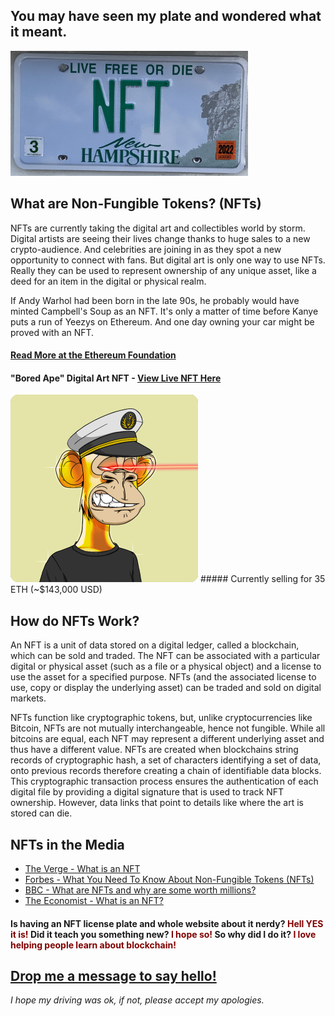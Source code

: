 

## You may have seen my plate and wondered what it meant. 
<img src="images/nftplate.png" height="200px"> 

## What are Non-Fungible Tokens? (NFTs)
NFTs are currently taking the digital art and collectibles world by storm. Digital artists are seeing their lives change thanks to huge sales to a new crypto-audience. And celebrities are joining in as they spot a new opportunity to connect with fans. But digital art is only one way to use NFTs. Really they can be used to represent ownership of any unique asset, like a deed for an item in the digital or physical realm.

If Andy Warhol had been born in the late 90s, he probably would have minted Campbell's Soup as an NFT. It's only a matter of time before Kanye puts a run of Yeezys on Ethereum. And one day owning your car might be proved with an NFT.
#### [Read More at the Ethereum Foundation](https://ethereum.org/en/nft/)

#### "Bored Ape" Digital Art NFT - [View Live NFT Here](https://opensea.io/assets/0xbc4ca0eda7647a8ab7c2061c2e118a18a936f13d/3749)
<img src="images/bored-ape-nft-3749.png" height="300px">
##### Currently selling for 35 ETH (~$143,000 USD)

## How do NFTs Work?
An NFT is a unit of data stored on a digital ledger, called a blockchain, which can be sold and traded. The NFT can be associated with a particular digital or physical asset (such as a file or a physical object) and a license to use the asset for a specified purpose. NFTs (and the associated license to use, copy or display the underlying asset) can be traded and sold on digital markets.

NFTs function like cryptographic tokens, but, unlike cryptocurrencies like Bitcoin, NFTs are not mutually interchangeable, hence not fungible. While all bitcoins are equal, each NFT may represent a different underlying asset and thus have a different value. NFTs are created when blockchains string records of cryptographic hash, a set of characters identifying a set of data, onto previous records therefore creating a chain of identifiable data blocks. This cryptographic transaction process ensures the authentication of each digital file by providing a digital signature that is used to track NFT ownership. However, data links that point to details like where the art is stored can die.

## NFTs in the Media
- [The Verge - What is an NFT](https://www.theverge.com/22310188/nft-explainer-what-is-blockchain-crypto-art-faq)
- [Forbes - What You Need To Know About Non-Fungible Tokens (NFTs)](https://www.forbes.com/advisor/investing/nft-non-fungible-token/)
- [BBC - What are NFTs and why are some worth millions?](https://www.bbc.com/news/technology-56371912)
- [The Economist - What is an NFT?](https://www.economist.com/the-economist-explains/2021/10/12/what-is-an-nft)



#### Is having an NFT license plate and whole website about it nerdy? <span style="color:maroon;">Hell YES it is!</span> Did it teach you something new? <span style="color:maroon;">I hope so!</span> So why did I do it? <span style="color:maroon;">I love helping people learn about blockchain!</span> 

## <a href="mailto:zidd1772b@relay.firefox.com?subject=Saw Your NFT Plate">Drop me a message to say hello! </a>
_I hope my driving was ok, if not, please accept my apologies._


